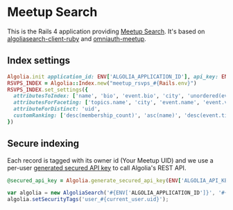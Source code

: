 Meetup Search
===============

This is the Rails 4 application providing [Meetup Search](http://meetupsearch.algolia.com/). It's based on [algoliasearch-client-ruby](https://github.com/algolia/algoliasearch-client-ruby) and [omniauth-meetup](https://github.com/tapster/omniauth-meetup).

Index settings
----------------------

```ruby
Algolia.init application_id: ENV['ALGOLIA_APPLICATION_ID'], api_key: ENV['ALGOLIA_API_KEY']
RSVPS_INDEX = Algolia::Index.new("meetup_rsvps_#{Rails.env}")
RSVPS_INDEX.set_settings({
  attributesToIndex: ['name', 'bio', 'event.bio', 'city', 'unordered(event.name)', 'other_services.twitter.identifier', 'event.venue.name'],
  attributesForFaceting: ['topics.name', 'city', 'event.name', 'event.venue.name'],
  attributeForDistinct: 'uid',
  customRanking: ['desc(membership_count)', 'asc(name)', 'desc(event.time)']
})

```

Secure indexing
----------------

Each record is tagged with its owner id (Your Meetup UID) and we use a per-user [generated secured API key](http://www.algolia.com/doc#SecurityUser) to call Algolia's REST API.

```ruby
@secured_api_key = Algolia.generate_secured_api_key(ENV['ALGOLIA_API_KEY_SEARCH_ONLY'], "user_#{current_user.uid}")
```

```js
var algolia = new AlgoliaSearch('#{ENV['ALGOLIA_APPLICATION_ID']}', '#{@secured_api_key}');
algolia.setSecurityTags('user_#{current_user.uid}');
```
